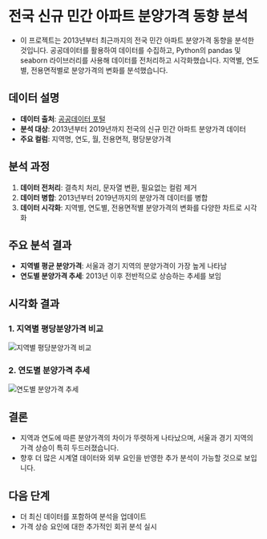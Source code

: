 # 전국 신규 민간 아파트 분양가격 동향 분석

- 이 프로젝트는 2013년부터 최근까지의 전국 민간 아파트 분양가격 동향을 분석한 것입니다. 공공데이터를 활용하여 데이터를 수집하고, Python의 pandas 및 seaborn 라이브러리를 사용해 데이터를 전처리하고 시각화했습니다. 지역별, 연도별, 전용면적별로 분양가격의 변화를 분석했습니다.



## 데이터 설명
- **데이터 출처**: [공공데이터 포털](https://www.data.go.kr/data/15061057/fileData.do)
- **분석 대상**: 2013년부터 2019년까지 전국의 신규 민간 아파트 분양가격 데이터
- **주요 컬럼**: 지역명, 연도, 월, 전용면적, 평당분양가격


## 분석 과정
1. **데이터 전처리**: 결측치 처리, 문자열 변환, 필요없는 컬럼 제거
2. **데이터 병합**: 2013년부터 2019년까지의 분양가격 데이터를 병합
3. **데이터 시각화**: 지역별, 연도별, 전용면적별 분양가격의 변화를 다양한 차트로 시각화

## 주요 분석 결과
- **지역별 평균 분양가격**: 서울과 경기 지역의 분양가격이 가장 높게 나타남
- **연도별 분양가격 추세**: 2013년 이후 전반적으로 상승하는 추세를 보임



 ## 시각화 결과

### 1. 지역별 평당분양가격 비교
![지역별 평당분양가격 비교](./images/regional_price_comparison.png)

### 2. 연도별 분양가격 추세
![연도별 분양가격 추세](./images/price_trend_over_years.png)



## 결론
- 지역과 연도에 따른 분양가격의 차이가 뚜렷하게 나타났으며, 서울과 경기 지역의 가격 상승이 특히 두드러졌습니다.
- 향후 더 많은 시계열 데이터와 외부 요인을 반영한 추가 분석이 가능할 것으로 보입니다.

## 다음 단계
- 더 최신 데이터를 포함하여 분석을 업데이트
- 가격 상승 요인에 대한 추가적인 회귀 분석 실시
